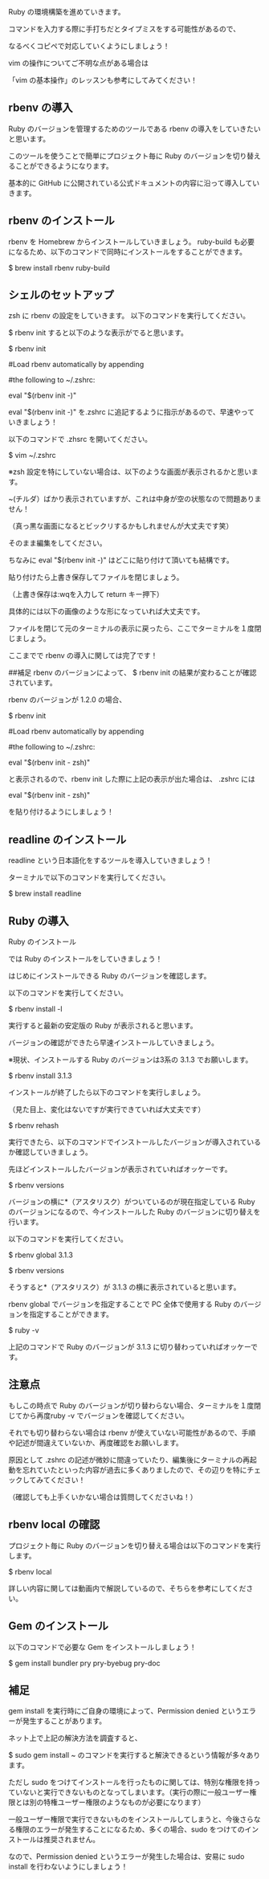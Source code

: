 Ruby の環境構築を進めていきます。

コマンドを入力する際に手打ちだとタイプミスをする可能性があるので、

なるべくコピペで対応していくようにしましょう！

vim の操作についてご不明な点がある場合は

「vim の基本操作」のレッスンも参考にしてみてください！



## rbenv の導入
Ruby のバージョンを管理するためのツールである rbenv の導入をしていきたいと思います。

このツールを使うことで簡単にプロジェクト毎に Ruby のバージョンを切り替えることができるようになります。

基本的に GitHub に公開されている公式ドキュメントの内容に沿って導入していきます。


## rbenv のインストール
rbenv を Homebrew からインストールしていきましょう。
ruby-build も必要になるため、以下のコマンドで同時にインストールをすることができます。

$ brew install rbenv ruby-build


## シェルのセットアップ
zsh に rbenv の設定をしていきます。
以下のコマンドを実行してください。

$ rbenv init
すると以下のような表示がでると思います。

$ rbenv init

#Load rbenv automatically by appending

#the following to ~/.zshrc:

eval "$(rbenv init -)"

eval "$(rbenv init -)" を.zshrc に追記するように指示があるので、早速やっていきましょう！

以下のコマンドで .zhsrc を開いてください。

$ vim ~/.zshrc


※zsh 設定を特にしていない場合は、以下のような画面が表示されるかと思います。



~(チルダ）ばかり表示されていますが、これは中身が空の状態なので問題ありません！

（真っ黒な画面になるとビックリするかもしれませんが大丈夫です笑）

そのまま編集をしてください。

ちなみに eval "$(rbenv init -)" はどこに貼り付けて頂いても結構です。

貼り付けたら上書き保存してファイルを閉じましょう。

（上書き保存は:wqを入力して return キー押下）

具体的には以下の画像のような形になっていれば大丈夫です。

ファイルを閉じて元のターミナルの表示に戻ったら、ここでターミナルを１度閉じましょう。

ここまでで rbenv の導入に関しては完了です！

##補足
rbenv のバージョンによって、
$ rbenv init
の結果が変わることが確認されています。

 rbenv のバージョンが 1.2.0 の場合、

$ rbenv init

#Load rbenv automatically by appending

#the following to ~/.zshrc:




eval "$(rbenv init - zsh)"


と表示されるので、rbenv init した際に上記の表示が出た場合は、 .zshrc  には

eval "$(rbenv init - zsh)"

を貼り付けるようにしましょう！
## readline のインストール

readline という日本語化をするツールを導入していきましょう！

ターミナルで以下のコマンドを実行してください。

$ brew install readline




## Ruby の導入
Ruby のインストール

では Ruby のインストールをしていきましょう！

はじめにインストールできる Ruby のバージョンを確認します。

以下のコマンドを実行してください。

$ rbenv install -l


実行すると最新の安定版の Ruby が表示されると思います。

バージョンの確認ができたら早速インストールしていきましょう。

※現状、インストールする Ruby のバージョンは3系の 3.1.3 でお願いします。

$ rbenv install 3.1.3


インストールが終了したら以下のコマンドを実行しましょう。

（見た目上、変化はないですが実行できていれば大丈夫です）

$ rbenv rehash


実行できたら、以下のコマンドでインストールしたバージョンが導入されているか確認していきましょう。

先ほどインストールしたバージョンが表示されていればオッケーです。

$ rbenv versions


バージョンの横に*（アスタリスク）がついているのが現在指定している Ruby のバージョンになるので、今インストールした Ruby のバージョンに切り替えを行います。

以下のコマンドを実行してください。

$ rbenv global 3.1.3

$ rbenv versions

そうすると*（アスタリスク）が 3.1.3 の横に表示されていると思います。

rbenv global でバージョンを指定することで PC 全体で使用する Ruby のバージョンを指定することができます。

$ ruby -v


上記のコマンドで Ruby のバージョンが 3.1.3 に切り替わっていればオッケーです。



## 注意点

もしこの時点で Ruby のバージョンが切り替わらない場合、ターミナルを１度閉じてから再度ruby -v でバージョンを確認してください。

それでも切り替わらない場合は rbenv が使えていない可能性があるので、手順や記述が間違えていないか、再度確認をお願いします。

原因として .zshrc の記述が微妙に間違っていたり、編集後にターミナルの再起動を忘れていたといった内容が過去に多くありましたので、その辺りを特にチェックしてみてください！

（確認しても上手くいかない場合は質問してくださいね！）



## rbenv local の確認

プロジェクト毎に Ruby のバージョンを切り替える場合は以下のコマンドを実行します。

$ rbenv local <version>


詳しい内容に関しては動画内で解説しているので、そちらを参考にしてください。



## Gem のインストール

以下のコマンドで必要な Gem をインストールしましょう！

$ gem install bundler pry pry-byebug pry-doc


## 補足

gem install を実行時にご自身の環境によって、Permission denied というエラーが発生することがあります。

ネット上で上記の解決方法を調査すると、

$ sudo gem install ~
のコマンドを実行すると解決できるという情報が多々あります。

ただし sudo をつけてインストールを行ったものに関しては、特別な権限を持っていないと実行できないものとなってしまいます。（実行の際に一般ユーザー権限とは別の特権ユーザー権限のようなものが必要になります）

一般ユーザー権限で実行できないものをインストールしてしまうと、今後さらなる権限のエラーが発生することになるため、多くの場合、sudo をつけてのインストールは推奨されません。

なので、Permission denied というエラーが発生した場合は、安易に sudo install を行わないようにしましょう！
